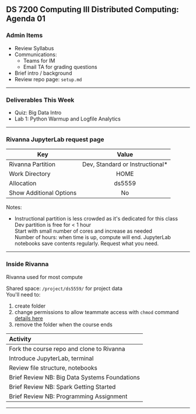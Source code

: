 ## DS 7200 Computing III Distributed Computing: Agenda 01



### Admin Items

- Review Syllabus
- Communications:
  - Teams for IM
  - Email TA for grading questions
- Brief intro / background
- Review repo page: `setup.md`

---

### Deliverables This Week

- Quiz: Big Data Intro
- Lab 1: Python Warmup and Logfile Analytics


---

### Rivanna JupyterLab request page

| Key       | Value |
| ----------- | :-----------: |
| Rivanna Partition | Dev, Standard or Instructional* |
| Work Directory | HOME |
| Allocation| ds5559 |
| Show Additional Options| No |

Notes:    
* Instructional partition is less crowded as it's dedicated for this class  
Dev partition is free for  < 1 hour  
Start with small number of cores and increase as needed  
Number of hours: when time is up, compute will end. JupyterLab notebooks save contents regularly. Request what you need.

--- 
### Inside Rivanna

Rivanna used for most compute

Shared space: `/project/ds5559/` for project data  
You'll need to: 
1. create folder
2. change permissions to allow teammate access with `chmod` command [details here](https://linuxhandbook.com/chmod-command/)
3. remove the folder when the course ends

| Activity   |
| :----------- |
| Fork the course repo and clone to Rivanna |
| Introduce JupyterLab, terminal |
| Review file structure, notebooks |
| Brief Review NB: Big Data Systems Foundations |
| Brief Review NB: Spark Getting Started |
| Brief Review NB: Programming Assignment |

---
